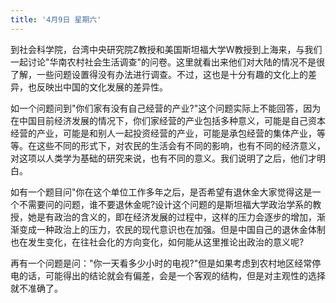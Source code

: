 ```yaml
---
title: '4月9日 星期六'
---
```


到社会科学院，台湾中央研究院Z教授和美国斯坦福大学W教授到上海来，与我们一起讨论"华南农村社会生活调查"的问卷。这里就看出来他们对大陆的情况不是很了解，一些问题设置得没有办法进行调查。不过，这也是十分有趣的文化上的差异，也反映出中国的文化发展的差异性。

如一个问题问到"你们家有没有自己经营的产业?"这个问题实际上不能回答，因为在中国目前经济发展的情况下，你们家经营的产业包括多种意义，可能是自己资本经营的产业，可能是和别人一起投资经营的产业，可能是承包经营的集体产业，等等。在这些不同的形式下，对农民的生活会有不同的影响，也有不同的经济意义，对这项以人类学为基础的研究来说，也有不同的意义。我们说明了之后，他们才明白。

如有一个题目问"你在这个单位工作多年之后，是否希望有退休金大家觉得这是一个不需要问的问题，谁不要退休金呢?设计这个问题的是斯坦福大学政治学系的教授，她是有政治的含义的，即在经济发展的过程中，这样的压力会逐步的增加，渐渐变成一种政治上的压力，农民的现代意识也在加强。但是中国自己的退休金体制也在发生变化，在往社会化的方向变化，如何能从这里推论出政治的意义呢?

再有一个问题是问："你一天看多少小时的电视?"但是如果考虑到农村地区经常停电的话，可能得出的结论就会有偏差，会是一个客观的结构，但是对主观性的选择就不准确了。


